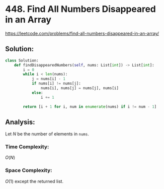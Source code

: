 # 448. Find All Numbers Disappeared in an Array

https://leetcode.com/problems/find-all-numbers-disappeared-in-an-array/

## Solution:

```python
class Solution:
    def findDisappearedNumbers(self, nums: List[int]) -> List[int]:
        i = 0
        while i < len(nums):
            j = nums[i] - 1
            if nums[i] != nums[j]:
                nums[i], nums[j] = nums[j], nums[i]
            else:
                i += 1
        
        return [i + 1 for i, num in enumerate(nums) if i != num - 1]
```

## Analysis:

Let $N$ be the number of elements in `nums`.

### Time Complexity:

$O(N)$

### Space Complexity:

$O(1)$ except the returned list.